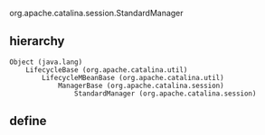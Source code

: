 org.apache.catalina.session.StandardManager

## hierarchy
```
Object (java.lang)
    LifecycleBase (org.apache.catalina.util)
        LifecycleMBeanBase (org.apache.catalina.util)
            ManagerBase (org.apache.catalina.session)
                StandardManager (org.apache.catalina.session)
```

## define